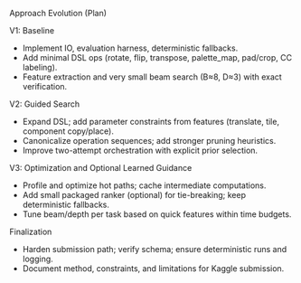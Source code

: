 Approach Evolution (Plan)

V1: Baseline
- Implement IO, evaluation harness, deterministic fallbacks.
- Add minimal DSL ops (rotate, flip, transpose, palette_map, pad/crop, CC labeling).
- Feature extraction and very small beam search (B≈8, D≈3) with exact verification.

V2: Guided Search
- Expand DSL; add parameter constraints from features (translate, tile, component copy/place).
- Canonicalize operation sequences; add stronger pruning heuristics.
- Improve two-attempt orchestration with explicit prior selection.

V3: Optimization and Optional Learned Guidance
- Profile and optimize hot paths; cache intermediate computations.
- Add small packaged ranker (optional) for tie-breaking; keep deterministic fallbacks.
- Tune beam/depth per task based on quick features within time budgets.

Finalization
- Harden submission path; verify schema; ensure deterministic runs and logging.
- Document method, constraints, and limitations for Kaggle submission.

